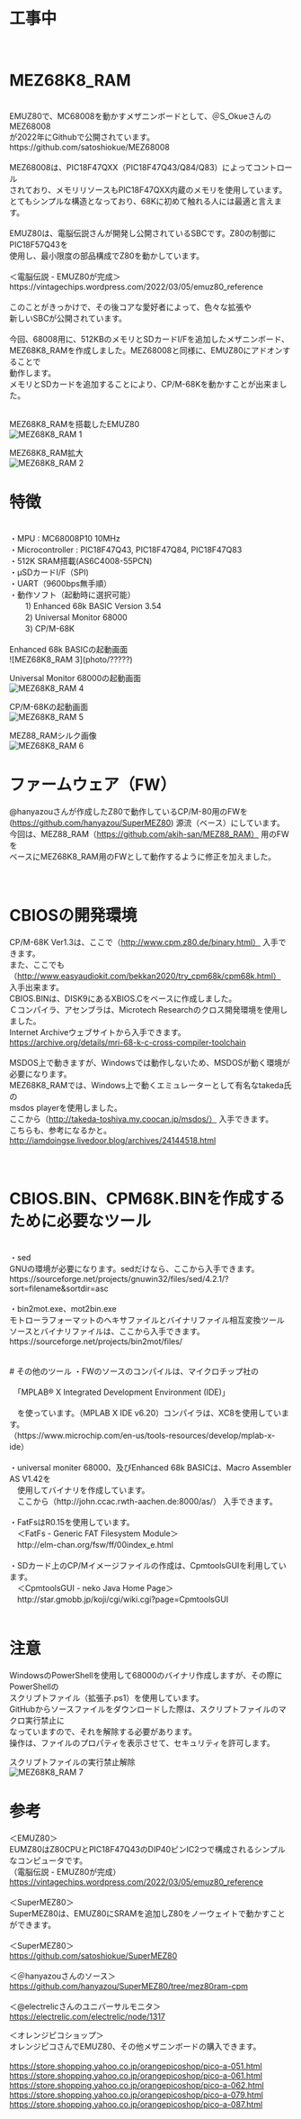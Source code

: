 # 工事中
<br>

# MEZ68K8_RAM<br>
<br>
EMUZ80で、MC68008を動かすメザニンボードとして、＠S_OkueさんのMEZ68008<br>
が2022年にGithubで公開されています。<br>
https://github.com/satoshiokue/MEZ68008
<br>
<br>
MEZ68008は、PIC18F47QXX（PIC18F47Q43/Q84/Q83）によってコントロール<br>
されており、メモリリソースもPIC18F47QXX内蔵のメモリを使用しています。<br>
とてもシンプルな構造となっており、68Kに初めて触れる人には最適と言えます。<br>
<br>
EMUZ80は、電脳伝説さんが開発し公開されているSBCです。Z80の制御にPIC18F57Q43を<br>
使用し、最小限度の部品構成でZ80を動かしています。<br>
<br>
＜電脳伝説 - EMUZ80が完成＞  <br>
https://vintagechips.wordpress.com/2022/03/05/emuz80_reference  <br>
<br>
このことがきっかけで、その後コアな愛好者によって、色々な拡張や<br>
新しいSBCが公開されています。<br>
<br>
今回、68008用に、512KBのメモリとSDカードI/Fを追加したメザニンボード、<br>
MEZ68K8_RAMを作成しました。MEZ68008と同様に、EMUZ80にアドオンすることで<br>
動作します。<br>
メモリとSDカードを追加することにより、CP/M-68Kを動かすことが出来ました。<br>
<br>

MEZ68K8_RAMを搭載したEMUZ80<br>
![MEZ68K8_RAM 1](photo/P1020594.JPG)
<br>

MEZ68K8_RAM拡大<br>
![MEZ68K8_RAM 2](photo/P1020610.JPG)

# 特徴<br>
<br>
・MPU : MC68008P10 10MHz<br>
・Microcontroller : PIC18F47Q43, PIC18F47Q84, PIC18F47Q83<br>
・512K SRAM搭載(AS6C4008-55PCN)<br>
・μSDカードI/F（SPI)<br>
・UART（9600bps無手順）<br>
・動作ソフト（起動時に選択可能）<br>
　　1) Enhanced 68k BASIC Version 3.54<br>
　　2) Universal Monitor 68000<br>
　　3) CP/M-68K<br>
<br>
Enhanced 68k BASICの起動画面<br>
![MEZ68K8_RAM 3](photo/?????)


Universal Monitor 68000の起動画面<br>
![MEZ68K8_RAM 4](photo/?????)


CP/M-68Kの起動画面<br>
![MEZ68K8_RAM 5](photo/?????)


MEZ88_RAMシルク画像<br>
![MEZ68K8_RAM 6](photo/093906.png)


# ファームウェア（FW）
@hanyazouさんが作成したZ80で動作しているCP/M-80用のFWを<br>
(https://github.com/hanyazou/SuperMEZ80) 源流（ベース）にしています。<br>
今回は、MEZ88_RAM（https://github.com/akih-san/MEZ88_RAM） 用のFWを<br>
ベースにMEZ68K8_RAM用のFWとして動作するように修正を加えました。<br>
<br>
<br>
# CBIOSの開発環境
CP/M-68K Ver1.3は、ここで（http://www.cpm.z80.de/binary.html） 入手できます。<br>
また、ここでも（http://www.easyaudiokit.com/bekkan2020/try_cpm68k/cpm68k.html） <br>
入手出来ます。<br>
CBIOS.BINは、DISK9にあるXBIOS.Cをベースに作成しました。<br>
Ｃコンパイラ、アセンブラは、Microtech Researchのクロス開発環境を使用しました。<br>
Internet Archiveウェブサイトから入手できます。<br>
https://archive.org/details/mri-68-k-c-cross-compiler-toolchain<br>
<br>
MSDOS上で動きますが、Windowsでは動作しないため、MSDOSが動く環境が必要になります。<br>
MEZ68K8_RAMでは、Windows上で動くエミュレーターとして有名なtakeda氏の<br>
msdos playerを使用しました。<br>
ここから（http://takeda-toshiya.my.coocan.jp/msdos/） 入手できます。<br>
こちらも、参考になるかと。<br>
http://iamdoingse.livedoor.blog/archives/24144518.html<br>
<br>
<br>
# CBIOS.BIN、CPM68K.BINを作成するために必要なツール<br>
<br>
・sed<br>
GNUの環境が必要になります。sedだけなら、ここから入手できます。<br>
https://sourceforge.net/projects/gnuwin32/files/sed/4.2.1/?sort=filename&sortdir=asc<br>
<br>
・bin2mot.exe、mot2bin.exe<br>
モトローラフォーマットのヘキサファイルとバイナリファイル相互変換ツール<br>
ソースとバイナリファイルは、ここから入手できます。<br>
https://sourceforge.net/projects/bin2mot/files/<br>
<br>
<br>
# その他のツール
・FWのソースのコンパイルは、マイクロチップ社の<br>
<br>
　「MPLAB® X Integrated Development Environment (IDE)」<br>
<br>
　を使っています。（MPLAB X IDE v6.20）コンパイラは、XC8を使用しています。<br>
（https://www.microchip.com/en-us/tools-resources/develop/mplab-x-ide）<br>
<br>
・universal moniter 68000、及びEnhanced 68k BASICは、Macro Assembler AS V1.42を<br>
　使用してバイナリを作成しています。<br>
　ここから（http://john.ccac.rwth-aachen.de:8000/as/） 入手できます。<br>
<br>
・FatFsはR0.15を使用しています。<br>
　＜FatFs - Generic FAT Filesystem Module＞<br>
　http://elm-chan.org/fsw/ff/00index_e.html<br>
<br>
・SDカード上のCP/Mイメージファイルの作成は、CpmtoolsGUIを利用しています。<br>
　＜CpmtoolsGUI - neko Java Home Page＞<br>
　http://star.gmobb.jp/koji/cgi/wiki.cgi?page=CpmtoolsGUI<br>
<br>

# 注意
WindowsのPowerShellを使用して68000のバイナリ作成しますが、その際にPowerShellの<br>
スクリプトファイル（拡張子.ps1）を使用しています。<br>
GitHubからソースファイルをダウンロードした際は、スクリプトファイルのマクロ実行禁止に<br>
なっていますので、それを解除する必要があります。<br>
操作は、ファイルのプロパティを表示させて、セキュリティを許可します。<br>

スクリプトファイルの実行禁止解除<br>
![MEZ68K8_RAM 7](photo/propaty.png)

# 参考
＜EMUZ80＞<br>
EUMZ80はZ80CPUとPIC18F47Q43のDIP40ピンIC2つで構成されるシンプルなコンピュータです。<br>
（電脳伝説 - EMUZ80が完成）  <br>
https://vintagechips.wordpress.com/2022/03/05/emuz80_reference  <br>
<br>
＜SuperMEZ80＞<br>
SuperMEZ80は、EMUZ80にSRAMを追加しZ80をノーウェイトで動かすことができます。<br>
<br>
＜SuperMEZ80＞<br>
https://github.com/satoshiokue/SuperMEZ80<br>
<br>
＜＠hanyazouさんのソース＞<br>
https://github.com/hanyazou/SuperMEZ80/tree/mez80ram-cpm<br>
<br>
＜@electrelicさんのユニバーサルモニタ＞<br>
https://electrelic.com/electrelic/node/1317<br>

＜オレンジピコショップ＞  <br>
オレンジピコさんでEMUZ80、その他メザニンボードの購入できます。<br>
<br>
https://store.shopping.yahoo.co.jp/orangepicoshop/pico-a-051.html<br>
https://store.shopping.yahoo.co.jp/orangepicoshop/pico-a-061.html<br>
https://store.shopping.yahoo.co.jp/orangepicoshop/pico-a-062.html<br>
https://store.shopping.yahoo.co.jp/orangepicoshop/pico-a-079.html<br>
https://store.shopping.yahoo.co.jp/orangepicoshop/pico-a-087.html<br>
